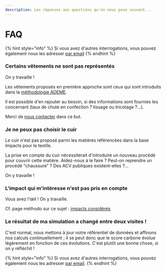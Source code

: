 ```yaml
---
description: Les réponses aux questions qu'on nous pose souvent...
---
```


# FAQ

{% hint style="info" %}
Si vous avez d'autres interrogations, vous pouvez également nous les adresser [par email](mailto:ecobalyse@beta.gouv.fr)
{% endhint %}

### Certains vêtements ne sont pas représentés

On y travaille !

Les vêtements proposés en première approche sont ceux qui sont introduits dans la [méthodologie ADEME](http://www.base-impacts.ademe.fr).

Il est possible d'en rajouter au besoin, si des informations sont fournies les concernant (taux de chute en confection ? tissage ou tricotage ?...).

Merci de [nous contacter](mailto:ecobalyse@beta.gouv.fr) dans ce but.

### Je ne peux pas choisir le cuir

Le cuir n'est pas proposé parmi les matières référencées dans la base Impacts pour le textile.

La prise en compte du cuir nécessiterait d'introduire un nouveau procédé pour couvrir cette matière. Aidez-nous à le faire ? Peut-on reprendre un procédé "chaussure" ? Des ACV publiques existent-elles ?...

On y travaille !

### L'impact qui m'intéresse n'est pas pris en compte

Vous avez l'œil ! On y travaille.

Cf. page méthodo sur ce sujet : [impacts considérés](textile/impacts-consideres.md)

### Le résultat de ma simulation a changé entre deux visites !

C'est normal, nous mettons à jour notre référentiel de données et affinons nos calculs continuellement ; il se peut donc que le score carbone évolue légèrement en fonction de ces évolutions. C'est plutôt une bonne chose, si on y réfléchit !

{% hint style="info" %}
Si vous avez d'autres interrogations, vous pouvez également nous les adresser [par email](mailto:ecobalyse@beta.gouv.fr).
{% endhint %}
